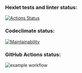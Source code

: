### Hexlet tests and linter status:

[![Actions Status](https://github.com/msaprog/frontend-project-lvl1/workflows/hexlet-check/badge.svg)](https://github.com/msaprog/frontend-project-lvl1/actions)

### Codeclimate status:

[![Maintainability](https://api.codeclimate.com/v1/badges/a99a88d28ad37a79dbf6/maintainability)](https://codeclimate.com/github/codeclimate/codeclimate/maintainability)

### GitHub Actions status:

![example workflow](https://github.com/msaprog/frontend-project-lvl1/actions/workflows/github-actions.yml/badge.svg)
